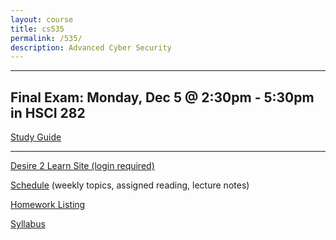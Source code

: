 ```yaml
---
layout: course
title: cs535
permalink: /535/
description: Advanced Cyber Security
---
```


---

## Final Exam: Monday, Dec 5 @ 2:30pm - 5:30pm in HSCI 282

[Study Guide](/535/final-study-guide/)

---

[Desire 2 Learn Site (login required)](https://nmhu.desire2learn.com/d2l/home/28410)

[Schedule](/535/schedule/) (weekly topics, assigned reading, lecture notes)

[Homework Listing](/535/hw/)

[Syllabus](/535/syllabus/)
